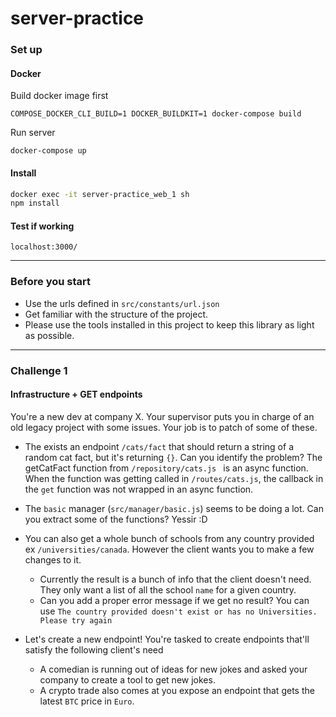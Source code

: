 # server-practice

### Set up
#### Docker
Build docker image first

`COMPOSE_DOCKER_CLI_BUILD=1 DOCKER_BUILDKIT=1 docker-compose build
`

Run server

`docker-compose up`

#### Install

```sh
docker exec -it server-practice_web_1 sh
npm install
```

#### Test if working 
`localhost:3000/`

---

### Before you start

- Use the urls defined in `src/constants/url.json`
- Get familiar with the structure of the project.
- Please use the tools installed in this project to keep this library as light as possible.

---
### Challenge 1
#### Infrastructure + GET endpoints
You're a new dev at company X. Your supervisor puts you in charge of an old legacy project with some issues. Your job is to patch of some of these.

- The exists an endpoint `/cats/fact` that should return a string of a random cat fact, but it's returning `{}`. Can you identify the problem?
The getCatFact function from `/repository/cats.js ` is an async function. When the function was getting called in `/routes/cats.js`, the callback in the `get` function was not wrapped in an async function.

- The `basic` manager (`src/manager/basic.js`) seems to be doing a lot. Can you extract some of the functions?
Yessir :D

- You can also get a whole bunch of schools from any country provided ex `/universities/canada`. However the client wants you to make a few changes to it.
    - Currently the result is a bunch of info that the client doesn't need. They only want a list of all the school `name` for a given country.
    - Can you add a proper error message if we get no result? You can use `The country provided doesn't exist or has no Universities. Please try again`

- Let's create a new endpoint! You're tasked to create endpoints that'll satisfy the following client's need
    - A comedian is running out of ideas for new jokes and asked your company to create a tool to get new jokes.
    - A crypto trade also comes at you expose an endpoint that gets the latest `BTC` price in `Euro`.


